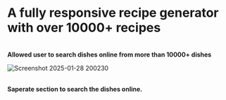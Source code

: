 # A fully responsive recipe generator with over 10000+ recipes 
</br>
<b>
Allowed user to search dishes online from more than 10000+ dishes
</b>
</br>

![Screenshot 2025-01-28 200230](https://github.com/user-attachments/assets/6e05bed7-3510-401c-88c1-a1635831d2f4)

</br>
<b>Saperate section to search the dishes online.</b>

</br>

